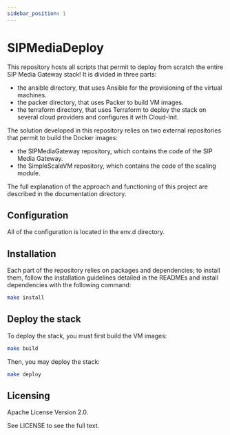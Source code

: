 ```yaml
---
sidebar_position: 1
---
```

# SIPMediaDeploy

This repository hosts all scripts that permit to deploy from scratch the entire SIP Media Gateway stack! It is divided in three parts:
* the ansible directory, that uses Ansible for the provisioning of the virtual machines.
* the packer directory, that uses Packer to build VM images.
* the terraform directory, that uses Terraform to deploy the stack on several cloud providers and configures it with Cloud-Init.

The solution developed in this repository relies on two external repositories that permit to build the Docker images:
* the SIPMediaGateway repository, which contains the code of the SIP Media Gateway.
* the SimpleScaleVM repository, which contains the code of the scaling module.

The full explanation of the approach and functioning of this project are described in the documentation directory.


## Configuration

All of the configuration is located in the env.d directory.


## Installation

Each part of the repository relies on packages and dependencies; to install them, follow the installation guidelines detailed in the READMEs and install dependencies with the following command:

```bash
make install
```


## Deploy the stack

To deploy the stack, you must first build the VM images:

```bash
make build
```

Then, you may deploy the stack:

```bash
make deploy
```


## Licensing

Apache License Version 2.0.

See LICENSE to see the full text.

